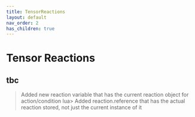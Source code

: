 ```yaml
---
title: TensorReactions
layout: default
nav_order: 2
has_children: true
---
```


# Tensor Reactions

## tbc


> Added new reaction variable that has the current reaction object for action/condition lua>
> Added reaction.reference that has the actual reaction stored, not just the current instance of it
